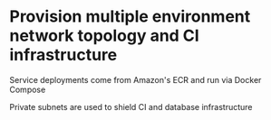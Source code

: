 # Provision multiple environment network topology and CI infrastructure

Service deployments come from Amazon's ECR and run via Docker Compose

Private subnets are used to shield CI and database infrastructure
